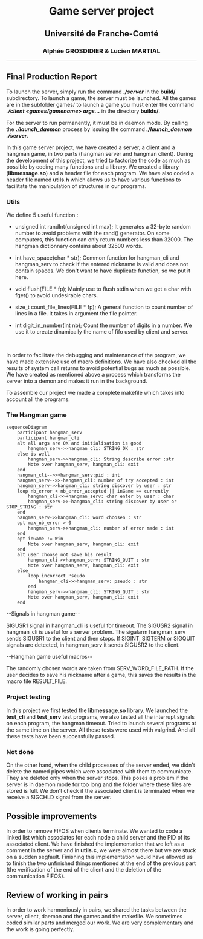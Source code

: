 <div align='center'>

# Game server project

## Université de Franche-Comté

### Alphée GROSDIDIER & Lucien MARTIAL

</div><hr>

## Final Production Report

To launch the server, simply run the command ***./server*** in the **build/** subdirectory. To launch a game, the server must be launched. All the games are in the subfolder games/ to launch a game you must enter the command ***./client <games/gamename> args...*** in the directory **builds/**.

For the server to run permanently, it must be in daemon mode. By calling the ***./launch_daemon*** process by issuing the command ***./launch_daemon ./server***.

In this game server project, we have created a server, a client and a hangman game, in two parts (hangman server and hangman client). During the development of this project, we tried to factorize the code as much as possible by coding many functions and a library.
We created a library (**libmessage.so**) and a header file for each program. We have also coded a header file named **utils.h** which allows us to have various functions to facilitate the manipulation of structures in our programs.

### Utils

We define 5 useful function :

* unsigned int randInt(unsigned int max);
It generates a 32-byte random number to avoid problems with the rand() generator. On some computers, this function can only return numbers less than 32000. The hangman dictionnary contains about 32500 words.

* int have_space(char * str);
Common function for hangman_cli and hangman_serv to check if the entered nickname is valid and does not contain spaces. We don't want to have duplicate function, so we put it here.

* void flush(FILE * fp);
Mainly use to flush stdin when we get a char with fget() to avoid undesirable chars.

* size_t count_file_lines(FILE * fp);
A general function to count number of lines in a file. It takes in argument the file pointer.

* int digit_in_number(int nb);
Count the number of digits in a number. We use it to create dinamically the name of fifo used by client and server.

<br>

In order to facilitate the debugging and maintenance of the program, we have made extensive use of macro definitions. We have also checked all the results of system call returns to avoid potential bugs as much as possible. We have created as mentioned above a process which transforms the server into a demon and makes it run in the background.

To assemble our project we made a complete makefile which takes into account all the programs.

### The Hangman game

```mermaid
sequenceDiagram
    participant hangman_serv
    participant hangman_cli
    alt all args are OK and initialisation is good
        hangman_serv->>hangman_cli: STRING_OK : str
    else is well
        hangman_serv->>hangman_cli: String describe error :str
        Note over hangman_serv, hangman_cli: exit
    end
    hangman_cli-->>+hangman_serv:pid : int
    hangman_serv-->>-hangman_cli: number of try accepted : int
    hangman_serv->>hangman_cli: string discover by user : str
    loop nb_error < nb_error_accepted || inGame == currently
        hangman_cli->>+hangman_serv: char enter by user : char
        hangman_serv->>-hangman_cli: string discover by user or STOP_STRING : str
    end
    hangman_serv->>hangman_cli: word choosen : str
    opt max_nb_error > 0
        hangman_serv->>hangman_cli: number of error made : int
    end
    opt inGame != Win
        Note over hangman_serv, hangman_cli: exit
    end
    alt user choose not save his result
        hangman_cli->>hangman_serv: STRING_QUIT : str
        Note over hangman_serv, hangman_cli: exit
    else
        loop incorrect Pseudo
            hangman_cli->>hangman_serv: pseudo : str
        end
        hangman_serv->>hangman_cli: STRING_QUIT : str
        Note over hangman_serv, hangman_cli: exit
    end
```

--Signals in hangman game--

SIGUSR1 signal in hangman_cli is useful for timeout. The SIGUSR2 signal in hangman_cli is useful for a server problem.
The sigalarm hangman_serv sends SIGUSR1 to the client and then stops.
If SIGINT, SIGTERM or SIGQUIT signals are detected, in hangman_serv it sends SIGUSR2 to the client.

--Hangman game useful macros--

The randomly chosen words are taken from SERV_WORD_FILE_PATH.
If the user decides to save his nickname after a game, this saves the results in the macro file RESULT_FILE.

### Project testing

In this project we first tested the **libmessage.so** library. We launched the **test_cli** and **test_serv** test programs, we also tested all the interrupt signals on each program, the hangman timeout. Tried to launch several programs at the same time on the server. All these tests were used with valgrind. And all these tests have been successfully passed.

### Not done

On the other hand, when the child processes of the server ended, we didn't delete the named pipes which were associated with them to communicate. They are deleted only when the server stops. This poses a problem if the server is in daemon mode for too long and the folder where these files are stored is full. We don't check if the associated client is terminated when we receive a SIGCHLD signal from the server.

## Possible improvements

In order to remove FIFOS when clients terminate. We wanted to code a linked list which associates for each node a child server and the PID of its associated client.
We have finished the implementation that we left as a comment in the server and in **utils.c**, we were almost there but we are stuck on a sudden segfault. Finishing this implementation would have allowed us to finish the two unfinished things mentioned at the end of the previous part (the verification of the end of the client and the deletion of the communication FIFOS).

## Review of working in pairs

In order to work harmoniously in pairs, we shared the tasks between the server, client, daemon and the games and the makefile. We sometimes coded similar parts and merged our work. We are very complementary and the work is going perfectly.
